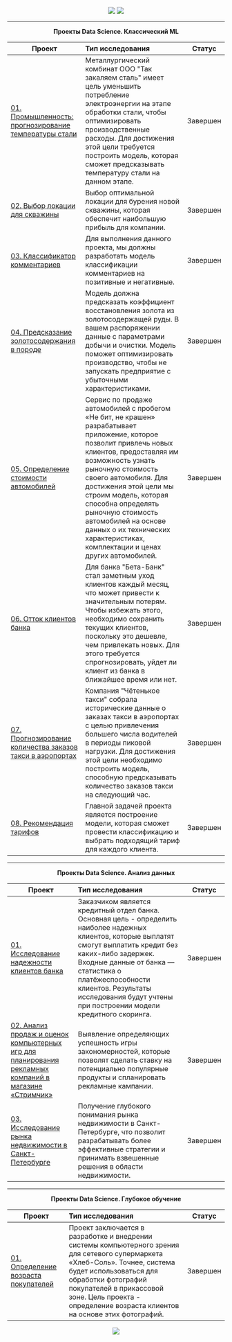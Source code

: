 <p align="center">
  <a href="https://www.kaggle.com/max150797/competitions?tab=active"><img src='https://img.shields.io/badge/Kaggle-20BEFF?style=for-the-badge&logo=Kaggle&logoColor=white'></a>
  <a href="https://www.codewars.com/users/max150797@yandex.ru/"><img src='https://img.shields.io/badge/-Codewars-191002?style=for-the-badge&logo=Codewars&logoColor=red'></a> 
</p>

___________________________________________________________________________________________________________________

<p align="center"><b> Проекты Data Science. Классический ML</b> </p align="center">

| **Проект** | **Тип исследования** | **Статус** |
| -------------------- | :--------------------- |:---------------------------:|
| [01. Промышленность: прогнозирование температуры стали](https://github.com/max150797/DataScience_Projects/blob/main/Проекты%20по%20машинному%20обучению/Прогнозирование%20температуры%20плавления%20стали/Модель%20прогнозирования%20%2B%20Отчет.ipynb) | Металлургический комбинат ООО "Так закаляем сталь" имеет цель уменьшить потребление электроэнергии на этапе обработки стали, чтобы оптимизировать производственные расходы. Для достижения этой цели требуется построить модель, которая сможет предсказывать температуру стали на данном этапе. |Завершен|
| [02. Выбор локации для скважины](https://github.com/max150797/DataScience_Projects/blob/main/Проекты%20по%20машинному%20обучению/Выбор%20локации%20для%20скважины/Анализ%20скважин%20месторождения.ipynb) | Выбор оптимальной локации для бурения новой скважины, которая обеспечит наибольшую прибыль для компании. |Завершен|
| [03. Классификатор комментариев](https://github.com/max150797/DataScience_Projects/blob/main/Проекты%20по%20машинному%20обучению/Классификатор%20комментариев/NLP%20модель.ipynb)|Для выполнения данного проекта, мы должны разработать модель классификации комментариев на позитивные и негативные.| Завершен|
| [04. Предсказание золотосодержания в породе](https://github.com/max150797/DataScience_Projects/blob/main/Проекты%20по%20машинному%20обучению/Коэффициент%20восстановления%20золота%20из%20смеси%20металлов/Анализ%20и%20модель%20коэффициента%20золотосодержания.ipynb)|Модель должна предсказать коэффициент восстановления золота из золотосодержащей руды. В вашем распоряжении данные с параметрами добычи и очистки. Модель поможет оптимизировать производство, чтобы не запускать предприятие с убыточными характеристиками.| Завершен|
| [05. Определение стоимости автомобилей](https://github.com/max150797/DataScience_Projects/blob/main/Проекты%20по%20машинному%20обучению/Определение%20стоимости%20автомобилей/Анализ%20и%20модель%20определения%20стоимости%20авто.ipynb)|Сервис по продаже автомобилей с пробегом «Не бит, не крашен» разрабатывает приложение, которое позволит привлечь новых клиентов, предоставляя им возможность узнать рыночную стоимость своего автомобиля. Для достижения этой цели мы строим модель, которая способна определять рыночную стоимость автомобилей на основе данных о их технических характеристиках, комплектации и ценах других автомобилей.| Завершен|
| [06. Отток клиентов банка](https://github.com/max150797/DataScience_Projects/blob/main/Проекты%20по%20машинному%20обучению/Отток%20клиентов%20банка/Анализ%20и%20модель%20оттока.ipynb)|Для банка "Бета-Банк" стал заметным уход клиентов каждый месяц, что может привести к значительным потерям. Чтобы избежать этого, необходимо сохранить текущих клиентов, поскольку это дешевле, чем привлекать новых. Для этого требуется спрогнозировать, уйдет ли клиент из банка в ближайшее время или нет.| Завершен|
| [07. Прогнозирование количества заказов такси в аэропортах](https://github.com/max150797/DataScience_Projects/blob/main/Проекты%20по%20машинному%20обучению/Прогнозирование%20заказов%20такси/Модель%20прогнозирования.ipynb)|Компания "Чётенькое такси" собрала исторические данные о заказах такси в аэропортах с целью привлечения большего числа водителей в периоды пиковой нагрузки. Для достижения этой цели необходимо построить модель, способную предсказывать количество заказов такси на следующий час.| Завершен|
| [08. Рекомендация тарифов](https://github.com/max150797/DataScience_Projects/blob/main/Проекты%20по%20машинному%20обучению/Рекомендация%20тарифов/Рекомендация%20тарифов.ipynb)|Главной задачей проекта является построение модели, которая сможет провести классификацию и выбрать подходящий тариф для каждого клиента.| Завершен|
_________________________________________________________________________________________________________________

<p align="center"><b> Проекты Data Science. Анализ данных </b> </p align="center">

| **Проект** | **Тип исследования** | **Статус** |
| -------------------- | :--------------------- |:---------------------------:|
| [01. Исследование надежности клиентов банка](https://github.com/max150797/DataScience_Projects/blob/main/Проекты%20по%20анализу%20данных/Исследование%20надежности%20клиентов%20банка/Разведывательный%20анализ%20данных.ipynb) | Заказчиком является кредитный отдел банка. Основная цель - определить наиболее надежных клиентов, которые выплатят смогут выплатить кредит без каких-либо задержек. Входные данные от банка — статистика о платёжеспособности клиентов. Результаты исследования будут учтены при построении модели кредитного скоринга. |Завершен|
| [02. Анализ продаж и оценок компьютерных игр для планирования рекламных компаний в магазине «Стримчик»](https://github.com/max150797/DataScience_Projects/blob/main/Проекты%20по%20анализу%20данных/Исследование%20продаж%20компьютерных%20игр/Исследование%20рынка%20компьютерных.ipynb) | Выявление определяющих успешность игры закономерностей, которые позволят сделать ставку на потенциально популярные продукты и спланировать рекламные кампании. |Завершен|
| [03. Исследование рынка недвижимости в Санкт-Петербурге](https://github.com/max150797/DataScience_Projects/blob/main/Проекты%20по%20анализу%20данных/Исследование%20рынка%20недвижимости%20в%20Санкт-Петербурге/Разведывательный%20анализ%20данных.ipynb)|Получение глубокого понимания рынка недвижимости в Санкт-Петербурге, что позволит разрабатывать более эффективные стратегии и принимать взвешенные решения в области недвижимости.| Завершен|
_________________________________________________________________________________________________________________
<p align="center"><b> Проекты Data Science. Глубокое обучение </b> </p align="center">

| **Проект** | **Тип исследования** | **Статус** |
| -------------------- | :--------------------- |:---------------------------:|
| [01. Определение возраста покупателей](https://github.com/max150797/DataScience_Projects/blob/main/Проекты%20по%20глубокому%20обучению/Определение%20возраста%20по%20фото/Модель%20CV.ipynb) | Проект заключается в разработке и внедрении системы компьютерного зрения для сетевого супермаркета «Хлеб-Соль». Точнее, система будет использоваться для обработки фотографий покупателей в прикассовой зоне. Цель проекта - определение возраста клиентов на основе этих фотографий. |Завершен|

<p align="center"><img src='https://cdnn21.img.ria.ru/images/152297/71/1522977132_128:0:7374:4076_1920x0_80_0_0_04ec5fd1abe7f78c95e028c368cc1e7c.jpg'></p>
